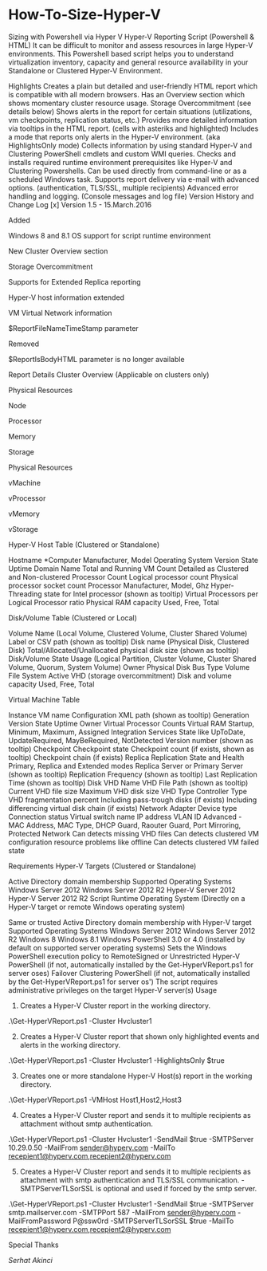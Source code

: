 # How-To-Size-Hyper-V
Sizing with Powershell via Hyper V
Hyper-V Reporting Script (Powershell & HTML)
It can be difficult to monitor and assess resources in large Hyper-V environments. This Powershell based script helps you to understand virtualization inventory, capacity and general resource availability in your Standalone or Clustered Hyper-V Environment.



Highlights
Creates a plain but detailed and user-friendly HTML report which is compatible with all modern browsers.
Has an Overview section which shows momentary cluster resource usage.
Storage Overcommitment (see details below)
Shows alerts in the report for certain situations (utilizations, vm checkpoints, replication status, etc.)
Provides more detailed information via tooltips in the HTML report. (cells with asteriks and highlighted)
Includes a mode that reports only alerts in the Hyper-V environment. (aka HighlightsOnly mode)
Collects information by using standard Hyper-V and Clustering PowerShell cmdlets and custom WMI queries.
Checks and installs required runtime environment prerequisites like Hyper-V and Clustering Powershells.
Can be used directly from command-line or as a scheduled Windows task.
Supports report delivery via e-mail with advanced options. (authentication, TLS/SSL, multiple recipients)
Advanced error handling and logging. (Console messages and log file)
Version History and Change Log
[x] Version 1.5 - 15.March.2016

Added

Windows 8 and 8.1 OS support for script runtime environment

New Cluster Overview section

Storage Overcommitment

Supports for Extended Replica reporting

Hyper-V host information extended

VM Virtual Network information

$ReportFileNameTimeStamp parameter

Removed

$ReportIsBodyHTML parameter is no longer available

Report Details
Cluster Overview (Applicable on clusters only)

Physical Resources

Node

Processor

Memory

Storage

Physical Resources

vMachine

vProcessor

vMemory

vStorage



Hyper-V Host Table (Clustered or Standalone)

Hostname *Computer Manufacturer, Model
Operating System Version
State
Uptime
Domain Name
Total and Running VM Count
Detailed as Clustered and Non-clustered
Processor Count
Logical processor count
Physical processor socket count
Processor Manufacturer, Model, Ghz
Hyper-Threading state for Intel processor (shown as tooltip)
Virtual Processors per Logical Processor ratio
Physical RAM capacity
Used, Free, Total


Disk/Volume Table (Clustered or Local)

Volume
Name (Local Volume, Clustered Volume, Cluster Shared Volume)
Label or CSV path (shown as tooltip)
Disk name (Physical Disk, Clustered Disk)
Total/Allocated/Unallocated physical disk size (shown as tooltip)
Disk/Volume State
Usage (Logical Partition, Cluster Volume, Cluster Shared Volume, Quorum, System Volume)
Owner
Physical Disk Bus Type
Volume File System
Active VHD (storage overcommitment)
Disk and volume capacity
Used, Free, Total


Virtual Machine Table

Instance
VM name
Configuration XML path (shown as tooltip)
Generation
Version
State
Uptime
Owner
Virtual Processor
Counts
Virtual RAM
Startup, Minimum, Maximum, Assigned
Integration Services
State like UpToDate, UpdateRequired, MayBeRequired, NotDetected
Version number (shown as tooltip)
Checkpoint
Checkpoint state
Checkpoint count (if exists, shown as tooltip)
Checkpoint chain (if exists)
Replica
Replication State and Health
Primary, Replica and Extended modes
Replica Server or Primary Server (shown as tooltip)
Replication Frequency (shown as tooltip)
Last Replication Time (shown as tooltip)
Disk
VHD Name
VHD File Path (shown as tooltip)
Current VHD file size
Maximum VHD disk size
VHD Type
Controller Type
VHD fragmentation percent
Including pass-trough disks (if exists)
Including differencing virtual disk chain (if exists)
Network Adapter
Device type
Connection status
Virtual switch name
IP address
VLAN ID
Advanced - MAC Address, MAC Type, DHCP Guard, Raouter Guard, Port Mirroring, Protected Network
Can detects missing VHD files
Can detects clustered VM configuration resource problems like offline
Can detects clustered VM failed state


Requirements
Hyper-V Targets (Clustered or Standalone)

Active Directory domain membership
Supported Operating Systems
Windows Server 2012
Windows Server 2012 R2
Hyper-V Server 2012
Hyper-V Server 2012 R2
Script Runtime Operating System (Directly on a Hyper-V target or remote Windows operating system)

Same or trusted Active Directory domain membership with Hyper-V target
Supported Operating Systems
Windows Server 2012
Windows Server 2012 R2
Windows 8
Windows 8.1
Windows PowerShell 3.0 or 4.0 (installed by default on supported server operating systems)
Sets the Windows PowerShell execution policy to RemoteSigned or Unrestricted
Hyper-V PowerShell (if not, automatically installed by the Get-HyperVReport.ps1 for server oses)
Failover Clustering PowerShell (if not, automatically installed by the Get-HyperVReport.ps1 for server os')
The script requires administrative privileges on the target Hyper-V server(s)
Usage
1) Creates a Hyper-V Cluster report in the working directory.

.\Get-HyperVReport.ps1 -Cluster Hvcluster1

2) Creates a Hyper-V Cluster report that shown only highlighted events and alerts in the working directory.

.\Get-HyperVReport.ps1 -Cluster Hvcluster1 -HighlightsOnly $true

3) Creates one or more standalone Hyper-V Host(s) report in the working directory.

.\Get-HyperVReport.ps1 -VMHost Host1,Host2,Host3

4) Creates a Hyper-V Cluster report and sends it to multiple recipients as attachment without smtp authentication.

.\Get-HyperVReport.ps1 -Cluster Hvcluster1 -SendMail $true -SMTPServer 10.29.0.50 -MailFrom sender@hyperv.com -MailTo recepient1@hyperv.com,recepient2@hyperv.com

5) Creates a Hyper-V Cluster report and sends it to multiple recipients as attachment with smtp authentication and TLS/SSL communication. -SMTPServerTLSorSSL is optional and used if forced by the smtp server.

.\Get-HyperVReport.ps1 -Cluster Hvcluster1 -SendMail $true -SMTPServer smtp.mailserver.com -SMTPPort 587 -MailFrom sender@hyperv.com -MailFromPassword P@ssw0rd -SMTPServerTLSorSSL $true -MailTo recepient1@hyperv.com,recepient2@hyperv.com






Special Thanks



_Serhat Akinci_
